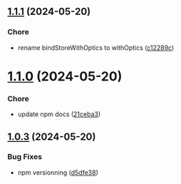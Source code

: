 ## [1.1.1](https://github.com/prncss-xyz/zustand-optics/compare/v1.1.0...v1.1.1) (2024-05-20)


### Chore

* rename bindStoreWithOptics to withOptics ([c12289c](https://github.com/prncss-xyz/zustand-optics/commit/c12289c34c5a5a614e6212d7413186177828f864))

# [1.1.0](https://github.com/prncss-xyz/zustand-optics/compare/v1.0.3...v1.1.0) (2024-05-20)


### Chore

* update npm docs ([21ceba3](https://github.com/prncss-xyz/zustand-optics/commit/21ceba3c837a1c38c2cc5f5a739f65937f7f8a81))

## [1.0.3](https://github.com/prncss-xyz/zustand-optics/compare/v1.0.2...v1.0.3) (2024-05-20)

### Bug Fixes

- npm versionning ([d5dfe38](https://github.com/prncss-xyz/zustand-optics/commit/d5dfe38f92562a057538f1e1edce7ace4de262ed))
